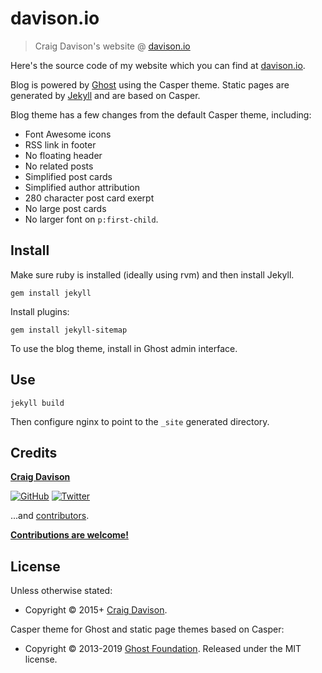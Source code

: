 # davison.io

> Craig Davison's website @ [davison.io](https://davison.io)

Here's the source code of my website which you can find at [davison.io](https://davison.io).

Blog is powered by [Ghost](https://ghost.org) using the Casper theme. Static pages are generated by [Jekyll](https://jekyllrb.com) and are based on Casper.

Blog theme has a few changes from the default Casper theme, including:
* Font Awesome icons
* RSS link in footer
* No floating header
* No related posts
* Simplified post cards
* Simplified author attribution
* 280 character post card exerpt
* No large post cards
* No larger font on `p:first-child`.

## Install

Make sure ruby is installed (ideally using rvm) and then install Jekyll.

`gem install jekyll`

Install plugins:
```
gem install jekyll-sitemap
```

To use the blog theme, install in Ghost admin interface.

## Use

`jekyll build`

Then configure nginx to point to the `_site` generated directory.

## Credits

**[Craig Davison](https://davison.io)**

[![GitHub](https://img.shields.io/github/followers/davisonio.svg?style=social&label=Follow%20@davisonio)](https://github.com/davisonio) [![Twitter](https://img.shields.io/twitter/follow/davisonio.svg?style=social)](https://twitter.com/davisonio)

...and [contributors](https://github.com/davisonio/davison.io/graphs/contributors).

**[Contributions are welcome!](https://github.com/davisonio/davison.io/blob/master/contributing.md)**

## License

Unless otherwise stated:
- Copyright © 2015+ [Craig Davison](https://davison.io).

Casper theme for Ghost and static page themes based on Casper:
- Copyright © 2013-2019 [Ghost Foundation](https://ghost.org). Released under the MIT license.
